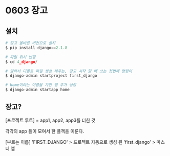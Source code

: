 # 0603 장고



## 설치

```python
# 장고 올바른 버전으로 설치
$ pip install django==2.1.8

# 파일 위치 변경
$ cd 4_django/

# 알아서 디폴트 파일 생성 해주는, 장고 시작 할 때 쓰는 첫번째 명령어 
$ django-admin startproject first_django

# home이라는 이름을 가진 앱 추가 생성 
$ django-admin startapp home
```

## 

## 장고?

[프로젝트 루트] 
= app1, app2, app3를 더한 것 

각각의 app 들이 모여서 한 플젝을 이룬다.

[부르는 이름] 
'FIRST_DJANGO' > 프로젝트
자동으로 생성 된 'first_django' > 마스터 앱 